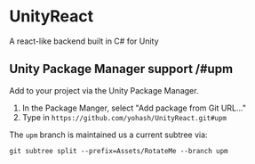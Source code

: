 # UnityReact
A react-like backend built in C# for Unity


## Unity Package Manager support /#upm

Add to your project via the Unity Package Manager. 
1. In the Package Manger, select "Add package from Git URL..."
2. Type in `https://github.com/yohash/UnityReact.git#upm`

The `upm` branch is maintained us a current subtree via:
```
git subtree split --prefix=Assets/RotateMe --branch upm
```
